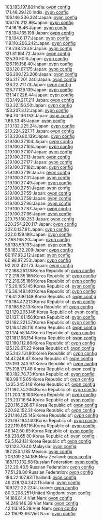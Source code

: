 103.193.197.88:India: [ovpn config](vpn/103_193_197_88.ovpn)  
171.48.29.120:India: [ovpn config](vpn/171_48_29_120.ovpn)  
106.146.236.224:Japan: [ovpn config](vpn/106_146_236_224.ovpn)  
106.176.212.99:Japan: [ovpn config](vpn/106_176_212_99.ovpn)  
114.16.18.46:Japan: [ovpn config](vpn/114_16_18_46.ovpn)  
118.104.165.198:Japan: [ovpn config](vpn/118_104_165_198.ovpn)  
118.104.6.177:Japan: [ovpn config](vpn/118_104_6_177.ovpn)  
118.110.206.242:Japan: [ovpn config](vpn/118_110_206_242.ovpn)  
118.238.233.8:Japan: [ovpn config](vpn/118_238_233_8.ovpn)  
121.81.164.72:Japan: [ovpn config](vpn/121_81_164_72.ovpn)  
125.30.50.6:Japan: [ovpn config](vpn/125_30_50_6.ovpn)  
126.116.158.40:Japan: [ovpn config](vpn/126_116_158_40.ovpn)  
126.120.67.175:Japan: [ovpn config](vpn/126_120_67_175.ovpn)  
126.208.123.206:Japan: [ovpn config](vpn/126_208_123_206.ovpn)  
126.217.201.240:Japan: [ovpn config](vpn/126_217_201_240.ovpn)  
126.22.21.173:Japan: [ovpn config](vpn/126_22_21_173.ovpn)  
126.77.139.139:Japan: [ovpn config](vpn/126_77_139_139.ovpn)  
131.147.226.44:Japan: [ovpn config](vpn/131_147_226_44.ovpn)  
133.149.217.211:Japan: [ovpn config](vpn/133_149_217_211.ovpn)  
133.32.156.50:Japan: [ovpn config](vpn/133_32_156_50.ovpn)  
153.207.3.12:Japan: [ovpn config](vpn/153_207_3_12.ovpn)  
164.70.136.183:Japan: [ovpn config](vpn/164_70_136_183.ovpn)  
1.66.33.45:Japan: [ovpn config](vpn/1_66_33_45.ovpn)  
210.132.225.24:Japan: [ovpn config](vpn/210_132_225_24.ovpn)  
210.224.227.71:Japan: [ovpn config](vpn/210_224_227_71.ovpn)  
218.220.80.139:Japan: [ovpn config](vpn/218_220_80_139.ovpn)  
219.100.37.104:Japan: [ovpn config](vpn/219_100_37_104.ovpn)  
219.100.37.105:Japan: [ovpn config](vpn/219_100_37_105.ovpn)  
219.100.37.107:Japan: [ovpn config](vpn/219_100_37_107.ovpn)  
219.100.37.13:Japan: [ovpn config](vpn/219_100_37_13.ovpn)  
219.100.37.177:Japan: [ovpn config](vpn/219_100_37_177.ovpn)  
219.100.37.182:Japan: [ovpn config](vpn/219_100_37_182.ovpn)  
219.100.37.19:Japan: [ovpn config](vpn/219_100_37_19.ovpn)  
219.100.37.31:Japan: [ovpn config](vpn/219_100_37_31.ovpn)  
219.100.37.49:Japan: [ovpn config](vpn/219_100_37_49.ovpn)  
219.100.37.51:Japan: [ovpn config](vpn/219_100_37_51.ovpn)  
219.100.37.55:Japan: [ovpn config](vpn/219_100_37_55.ovpn)  
219.100.37.58:Japan: [ovpn config](vpn/219_100_37_58.ovpn)  
219.100.37.86:Japan: [ovpn config](vpn/219_100_37_86.ovpn)  
219.100.37.87:Japan: [ovpn config](vpn/219_100_37_87.ovpn)  
219.100.37.96:Japan: [ovpn config](vpn/219_100_37_96.ovpn)  
219.75.160.253:Japan: [ovpn config](vpn/219_75_160_253.ovpn)  
220.254.220.117:Japan: [ovpn config](vpn/220_254_220_117.ovpn)  
222.0.137.91:Japan: [ovpn config](vpn/222_0_137_91.ovpn)  
222.0.159.199:Japan: [ovpn config](vpn/222_0_159_199.ovpn)  
27.98.168.20:Japan: [ovpn config](vpn/27_98_168_20.ovpn)  
58.138.59.133:Japan: [ovpn config](vpn/58_138_59_133.ovpn)  
58.183.32.209:Japan: [ovpn config](vpn/58_183_32_209.ovpn)  
60.117.63.212:Japan: [ovpn config](vpn/60_117_63_212.ovpn)  
60.98.97.253:Japan: [ovpn config](vpn/60_98_97_253.ovpn)  
92.202.42.173:Japan: [ovpn config](vpn/92_202_42_173.ovpn)  
112.168.251.18:Korea Republic of: [ovpn config](vpn/112_168_251_18.ovpn)  
112.216.35.186:Korea Republic of: [ovpn config](vpn/112_216_35_186.ovpn)  
112.216.35.186:Korea Republic of: [ovpn config](vpn/112_216_35_186.ovpn)  
115.20.195.145:Korea Republic of: [ovpn config](vpn/115_20_195_145.ovpn)  
116.36.148.140:Korea Republic of: [ovpn config](vpn/116_36_148_140.ovpn)  
118.41.236.148:Korea Republic of: [ovpn config](vpn/118_41_236_148.ovpn)  
119.194.47.213:Korea Republic of: [ovpn config](vpn/119_194_47_213.ovpn)  
119.198.52.13:Korea Republic of: [ovpn config](vpn/119_198_52_13.ovpn)  
121.129.205.146:Korea Republic of: [ovpn config](vpn/121_129_205_146.ovpn)  
121.137.161.156:Korea Republic of: [ovpn config](vpn/121_137_161_156.ovpn)  
121.162.221.57:Korea Republic of: [ovpn config](vpn/121_162_221_57.ovpn)  
121.164.128.116:Korea Republic of: [ovpn config](vpn/121_164_128_116.ovpn)  
121.174.55.147:Korea Republic of: [ovpn config](vpn/121_174_55_147.ovpn)  
121.181.168.154:Korea Republic of: [ovpn config](vpn/121_181_168_154.ovpn)  
121.190.112.86:Korea Republic of: [ovpn config](vpn/121_190_112_86.ovpn)  
125.129.67.23:Korea Republic of: [ovpn config](vpn/125_129_67_23.ovpn)  
125.242.161.80:Korea Republic of: [ovpn config](vpn/125_242_161_80.ovpn)  
14.47.248.47:Korea Republic of: [ovpn config](vpn/14_47_248_47.ovpn)  
175.193.243.97:Korea Republic of: [ovpn config](vpn/175_193_243_97.ovpn)  
175.198.171.48:Korea Republic of: [ovpn config](vpn/175_198_171_48.ovpn)  
180.182.76.73:Korea Republic of: [ovpn config](vpn/180_182_76_73.ovpn)  
183.99.115.65:Korea Republic of: [ovpn config](vpn/183_99_115_65.ovpn)  
1.235.245.146:Korea Republic of: [ovpn config](vpn/1_235_245_146.ovpn)  
211.192.74.206:Korea Republic of: [ovpn config](vpn/211_192_74_206.ovpn)  
211.203.18.103:Korea Republic of: [ovpn config](vpn/211_203_18_103.ovpn)  
218.237.16.64:Korea Republic of: [ovpn config](vpn/218_237_16_64.ovpn)  
220.116.226.67:Korea Republic of: [ovpn config](vpn/220_116_226_67.ovpn)  
220.92.152.31:Korea Republic of: [ovpn config](vpn/220_92_152_31.ovpn)  
221.146.125.145:Korea Republic of: [ovpn config](vpn/221_146_125_145.ovpn)  
221.167.194.140:Korea Republic of: [ovpn config](vpn/221_167_194_140.ovpn)  
222.119.66.116:Korea Republic of: [ovpn config](vpn/222_119_66_116.ovpn)  
49.142.60.65:Korea Republic of: [ovpn config](vpn/49_142_60_65.ovpn)  
58.230.65.80:Korea Republic of: [ovpn config](vpn/58_230_65_80.ovpn)  
59.5.162.131:Korea Republic of: [ovpn config](vpn/59_5_162_131.ovpn)  
121.123.70.40:Malaysia: [ovpn config](vpn/121_123_70_40.ovpn)  
187.250.1.185:Mexico: [ovpn config](vpn/187_250_1_185.ovpn)  
203.109.204.188:New Zealand: [ovpn config](vpn/203_109_204_188.ovpn)  
188.113.132.98:Russian Federation: [ovpn config](vpn/188_113_132_98.ovpn)  
212.20.43.5:Russian Federation: [ovpn config](vpn/212_20_43_5.ovpn)  
77.51.28.80:Russian Federation: [ovpn config](vpn/77_51_28_80.ovpn)  
184.22.107.83:Thailand: [ovpn config](vpn/184_22_107_83.ovpn)  
49.228.124.242:Thailand: [ovpn config](vpn/49_228_124_242.ovpn)  
109.122.22.224:Ukraine: [ovpn config](vpn/109_122_22_224.ovpn)  
80.3.208.251:United Kingdom: [ovpn config](vpn/80_3_208_251.ovpn)  
14.186.81.4:Viet Nam: [ovpn config](vpn/14_186_81_4.ovpn)  
14.249.146.39:Viet Nam: [ovpn config](vpn/14_249_146_39.ovpn)  
42.113.145.29:Viet Nam: [ovpn config](vpn/42_113_145_29.ovpn)  
42.116.92.66:Viet Nam: [ovpn config](vpn/42_116_92_66.ovpn)  
